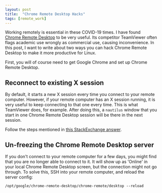 ```yaml
---
layout: post
title:  "Chrome Remote Desktop Hacks"
tags: [remote_work]
---
```

Working remotely is essential in these COVID-19 times. I have found [Chrome Remote Desktop](https://remotedesktop.google.com/) to be very useful. Its competitor TeamViewer often flags academic use wrongly as commercial use, causing inconvenience. In this post, I want to write about two ways you can hack Chrome Remote Desktop to make it more productive for Linux.

First, you will of course need to get Google Chrome and set up Chrome Remote Desktop.

## Reconnect to existing X session
By default, it starts a new X session every time you connect to your remote computer. However, if your remote computer has an X session running, it is very useful to keep connecting to that one every time. This is what TeamViewer does, for example. After doing this, a `nautilus` window that you start in one Chrome Remote Desktop session will be there in the next session.

Follow the steps mentioned in [this StackExchange answer](https://superuser.com/a/850359).

## Un-freezing the Chrome Remote Desktop server
If you don't connect to your remote computer for a few days, you might find that you are no longer able to connect to it. It will show up as 'Online' in your local Chrome Remote Desktop screen, but the connection might not go through. To solve this, SSH into your remote computer, and reload the server config:
```
/opt/google/chrome-remote-desktop/chrome-remote/desktop --reload
``` 
